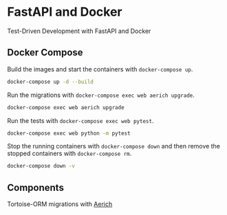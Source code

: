 # FastAPI and Docker
Test-Driven Development with FastAPI and Docker


## Docker Compose

Build the images and start the containers with `docker-compose up`.

```bash
docker-compose up -d --build
```

Run the migrations with `docker-compose exec web aerich upgrade`.

```bash
docker-compose exec web aerich upgrade
```

Run the tests with `docker-compose exec web pytest`.

```bash
docker-compose exec web python -m pytest
```

Stop the running containers with `docker-compose down` and then remove the stopped containers with `docker-compose rm`.

```bash
docker-compose down -v
```

## Components

Tortoise-ORM migrations with [Aerich](https://tortoise.github.io/migration.html)